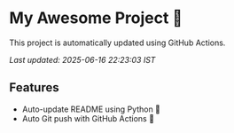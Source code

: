 # My Awesome Project 🚀

This project is automatically updated using GitHub Actions.

_Last updated: 2025-06-16 22:23:03 IST_

## Features
- Auto-update README using Python 🐍
- Auto Git push with GitHub Actions 🤖
